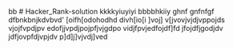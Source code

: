 bb # Hacker_Rank-solution
kkkkyiuyiyi
bbbbhkiiy
ghnf
gnfnfgf
dfbnkbnjkdvbvd'
[oifh[odohodhd
divh[io[i
]voj]
v[jvovjvjdjvppojds
vjojfvpdjpv
edofjjvpdjpojpfjvjgdpo
vidjfpvjedfojdf]fd
jfojdfjgodjdv
jdfjovpfdjvpjdv
p]d]j]vjvdj]ved
